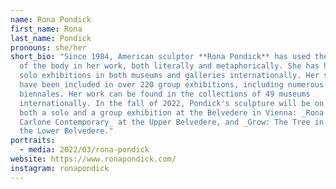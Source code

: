 ```yaml
---
name: Rona Pondick
first_name: Rona
last_name: Pondick
pronouns: she/her
short_bio: "Since 1984, American sculptor **Rona Pondick** has used the language
  of the body in her work, both literally and metaphorically. She has had 51
  solo exhibitions in both museums and galleries internationally. Her sculptures
  have been included in over 220 group exhibitions, including numerous
  biennales. Her work can be found in the collections of 49 museums
  internationally. In the fall of 2022, Pondick's sculpture will be on view in
  both a solo and a group exhibition at the Belvedere in Vienna: _Rona Pondick:
  Carlone Contemporary_ at the Upper Belvedere, and _Grow: The Tree in Art_ at
  the Lower Belvedere."
portraits:
  - media: 2022/03/rona-pondick
website: https://www.ronapondick.com/
instagram: ronapondick
---
```

